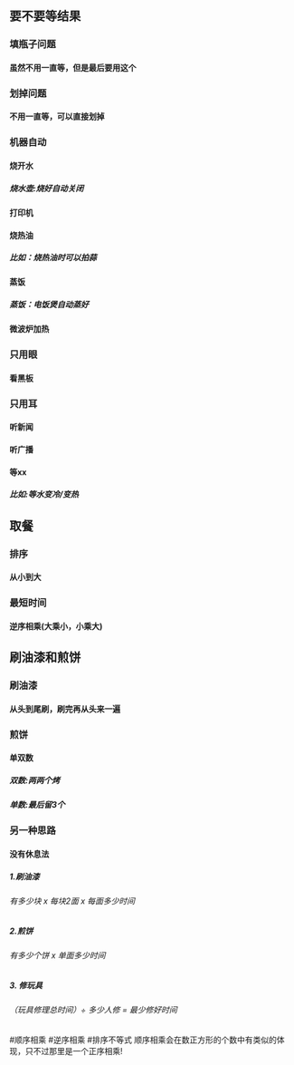 ## 要不要等结果
### 填瓶子问题
#### 虽然不用一直等，但是最后要用这个
### 划掉问题
#### 不用一直等，可以直接划掉
### 机器自动
#### 烧开水
##### 烧水壶:烧好自动关闭
#### 打印机
#### 烧热油
##### 比如：烧热油时可以拍蒜
#### 蒸饭
##### 蒸饭：电饭煲自动蒸好
#### 微波炉加热
### 只用眼
#### 看黑板
### 只用耳
#### 听新闻
#### 听广播
#### 等xx
##### 比如:等水变冷/变热
## 取餐
### 排序
#### 从小到大
### 最短时间
#### 逆序相乘(大乘小，小乘大)
## 刷油漆和煎饼
### 刷油漆
#### 从头到尾刷，刷完再从头来一遍
### 煎饼
#### 单双数
##### 双数:两两个烤
##### 单数:最后留3个
### 另一种思路
#### 没有休息法
##### 1.刷油漆
###### 有多少块 x 每块2面 x  每面多少时间
##### 2.煎饼
###### 有多少个饼 x 单面多少时间
##### 3. 修玩具
###### （玩具修理总时间）÷ 多少人修  = 最少修好时间


#顺序相乘 #逆序相乘 #排序不等式 顺序相乘会在数正方形的个数中有类似的体现，只不过那里是一个正序相乘!